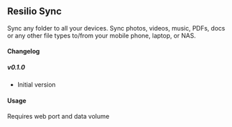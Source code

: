 ## Resilio Sync
Sync any folder to all your devices. Sync photos, videos, music, PDFs, docs
or any other file types to/from your mobile phone, laptop, or NAS.


#### Changelog

##### v0.1.0
* Initial version

#### Usage
Requires web port and data volume
